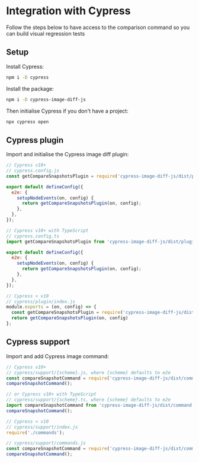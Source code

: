 # Integration with Cypress

Follow the steps below to have access to the comparison command so you can build visual regression tests

## Setup

Install Cypress:

```sh
npm i -D cypress
```

Install the package:

```sh
npm i -D cypress-image-diff-js
```

Then initialise Cypress if you don't have a project:

```sh
npx cypress open
```

## Cypress plugin

Import and initialise the Cypress image diff plugin:

```js
// Cypress v10+
// cypress.config.js
const getCompareSnapshotsPlugin = require('cypress-image-diff-js/dist/plugin');

export default defineConfig({
  e2e: {
    setupNodeEvents(on, config) {
      return getCompareSnapshotsPlugin(on, config);
    },
  },
});

// Cypress v10+ with TypeScript
// cypress.config.ts
import getCompareSnapshotsPlugin from 'cypress-image-diff-js/dist/plugin';

export default defineConfig({
  e2e: {
    setupNodeEvents(on, config) {
      return getCompareSnapshotsPlugin(on, config);
    },
  },
});

// Cypress < v10
// cypress/plugin/index.js
module.exports = (on, config) => {
  const getCompareSnapshotsPlugin = require('cypress-image-diff-js/dist/plugin')
  return getCompareSnapshotsPlugin(on, config)
};
```

## Cypress support

Import and add Cypress image command:

```js
// Cypress v10+
// cypress/support/{scheme}.js, where {scheme} defaults to e2e
const compareSnapshotCommand = require('cypress-image-diff-js/dist/command');
compareSnapshotCommand();

// or Cypress v10+ with TypeScript
// cypress/support/{scheme}.ts, where {scheme} defaults to e2e
import compareSnapshotCommand from 'cypress-image-diff-js/dist/command';
compareSnapshotCommand();

// Cypress < v10
// cypress/support/index.js
require('./commands');

// cypress/support/commands.js
const compareSnapshotCommand = require('cypress-image-diff-js/dist/command');
compareSnapshotCommand();
```
